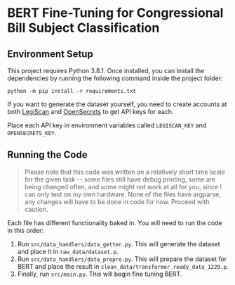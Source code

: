 # BERT Fine-Tuning for Congressional Bill Subject Classification

## Environment Setup

This project requires Python 3.8.1. Once installed, you can install the dependencies by running the following command inside the project folder:

```
python -m pip install -r requirements.txt
```

If you want to generate the dataset yourself, you need to create accounts at both [LegiScan](https://legiscan.com/legiscan) and [OpenSecrets](https://www.opensecrets.org/open-data/api) to get API keys for each.

Place each API key in environment variables called `LEGISCAN_KEY` and `OPENSECRETS_KEY`.

## Running the Code

> Please note that this code was written on a relatively short time scale for the given task -- some files still have debug printing, some are being changed often, and some might not work at all for you, since I can only test on my own hardware.
> None of the files have argparse, any changes will have to be done in code for now.
> Proceed with caution.

Each file has different functionality baked in. You will need to run the code in this order:

 1. Run `src/data_handlers/data_getter.py`. This will generate the dataset and place it in `raw_data/dataset.p`.
 2. Run `src/data_handlers/data_prepro.py`. This will prepare the dataset for BERT and place the result in `clean_data/transformer_ready_data_1229.p`.
 3. Finally, run `src/main.py`. This will begin fine tuning BERT.
 
